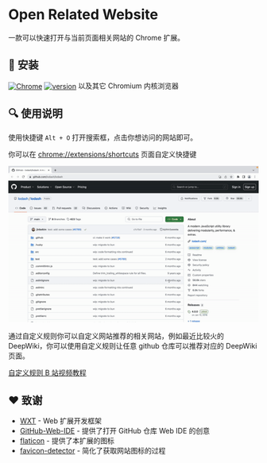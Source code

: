 # Open Related Website

一款可以快速打开与当前页面相关网站的 Chrome 扩展。

## 🔧 安装

[link-chrome]: https://chromewebstore.google.com/detail/open-related-website/kgpcgldebjnldkgfiecjogencpiadpml 'Version published on Chrome Web Store'

[<img src="https://raw.githubusercontent.com/alrra/browser-logos/90fdf03c/src/chrome/chrome.svg" width="48" alt="Chrome" valign="middle">][link-chrome] [<img valign="middle" src="https://img.shields.io/chrome-web-store/v/kgpcgldebjnldkgfiecjogencpiadpml.svg?label=%20" alt="version">][link-chrome] 以及其它 Chromium 内核浏览器

## 🔍 使用说明

使用快捷键 `Alt + O` 打开搜索框，点击你想访问的网站即可。

你可以在 <chrome://extensions/shortcuts> 页面自定义快捷键

![usage](./screenshots/usage.gif)

通过自定义规则你可以自定义网站推荐的相关网站，例如最近比较火的 DeepWiki，你可以使用自定义规则让任意 github 仓库可以推荐对应的 DeepWiki 页面。

[自定义规则 B 站视频教程](https://www.bilibili.com/video/BV13iL2zuEv2/)

## ❤️ 致谢

- [WXT](https://github.com/wxt-dev/wxt) - Web 扩展开发框架
- [GitHub-Web-IDE](https://github.com/zvizvi/GitHub-Web-IDE) - 提供了打开 GitHub 仓库 Web IDE 的创意
- [flaticon](https://www.flaticon.com/free-icon/neural_2103633?term=network&page=1&position=8&origin=search&related_id=2103633) - 提供了本扩展的图标
- [favicon-detector](https://github.com/BlackGlory/favicon-detector) - 简化了获取网站图标的过程
